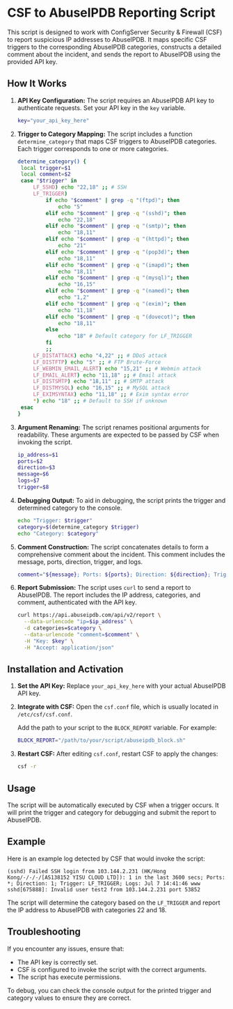 # CSF to AbuseIPDB Reporting Script

This script is designed to work with ConfigServer Security & Firewall (CSF) to report suspicious IP addresses to AbuseIPDB. It maps specific CSF triggers to the corresponding AbuseIPDB categories, constructs a detailed comment about the incident, and sends the report to AbuseIPDB using the provided API key.

## How It Works

1. **API Key Configuration:**
   The script requires an AbuseIPDB API key to authenticate requests. Set your API key in the `key` variable.

   ```sh
   key="your_api_key_here"
   ```

2. **Trigger to Category Mapping:**
   The script includes a function `determine_category` that maps CSF triggers to AbuseIPDB categories. Each trigger corresponds to one or more categories.

   ```sh
   determine_category() {
    local trigger=$1
    local comment=$2
    case "$trigger" in
        LF_SSHD) echo "22,18" ;; # SSH
        LF_TRIGGER) 
            if echo "$comment" | grep -q "(ftpd)"; then
                echo "5"
            elif echo "$comment" | grep -q "(sshd)"; then
                echo "22,18"
            elif echo "$comment" | grep -q "(smtp)"; then
                echo "18,11"
            elif echo "$comment" | grep -q "(httpd)"; then
                echo "21"
            elif echo "$comment" | grep -q "(pop3d)"; then
                echo "18,11"
            elif echo "$comment" | grep -q "(imapd)"; then
                echo "18,11"
            elif echo "$comment" | grep -q "(mysql)"; then
                echo "16,15"
            elif echo "$comment" | grep -q "(named)"; then
                echo "1,2"
            elif echo "$comment" | grep -q "(exim)"; then
                echo "11,18"
            elif echo "$comment" | grep -q "(dovecot)"; then
                echo "18,11"
            else
                echo "18" # Default category for LF_TRIGGER
            fi
            ;;
        LF_DISTATTACK) echo "4,22" ;; # DDoS attack
        LF_DISTFTP) echo "5" ;; # FTP Brute-Force
        LF_WEBMIN_EMAIL_ALERT) echo "15,21" ;; # Webmin attack
        LF_EMAIL_ALERT) echo "11,18" ;; # Email attack
        LF_DISTSMTP) echo "18,11" ;; # SMTP attack
        LF_DISTMYSQL) echo "16,15" ;; # MySQL attack
        LF_EXIMSYNTAX) echo "11,18" ;; # Exim syntax error
        *) echo "18" ;; # Default to SSH if unknown
    esac
   }
   ```

3. **Argument Renaming:**
   The script renames positional arguments for readability. These arguments are expected to be passed by CSF when invoking the script.

   ```sh
   ip_address=$1
   ports=$2
   direction=$3
   message=$6
   logs=$7
   trigger=$8
   ```

4. **Debugging Output:**
   To aid in debugging, the script prints the trigger and determined category to the console.

   ```sh
   echo "Trigger: $trigger"
   category=$(determine_category $trigger)
   echo "Category: $category"
   ```

5. **Comment Construction:**
   The script concatenates details to form a comprehensive comment about the incident. This comment includes the message, ports, direction, trigger, and logs.

   ```sh
   comment="${message}; Ports: ${ports}; Direction: ${direction}; Trigger: ${trigger}; Logs: ${logs}"
   ```

6. **Report Submission:**
   The script uses `curl` to send a report to AbuseIPDB. The report includes the IP address, categories, and comment, authenticated with the API key.

   ```sh
   curl https://api.abuseipdb.com/api/v2/report \
     --data-urlencode "ip=$ip_address" \
     -d categories=$category \
     --data-urlencode "comment=$comment" \
     -H "Key: $key" \
     -H "Accept: application/json"
   ```

## Installation and Activation

1. **Set the API Key:**
   Replace `your_api_key_here` with your actual AbuseIPDB API key.

2. **Integrate with CSF:**
   Open the `csf.conf` file, which is usually located in `/etc/csf/csf.conf`.

   Add the path to your script to the `BLOCK_REPORT` variable. For example:
   ```sh
   BLOCK_REPORT="/path/to/your/script/abuseipdb_block.sh"
   ```

3. **Restart CSF:**
   After editing `csf.conf`, restart CSF to apply the changes:
   ```sh
   csf -r
   ```

## Usage

The script will be automatically executed by CSF when a trigger occurs. It will print the trigger and category for debugging and submit the report to AbuseIPDB.

## Example

Here is an example log detected by CSF that would invoke the script:

```plaintext
(sshd) Failed SSH login from 103.144.2.231 (HK/Hong Kong/-/-/-/[AS138152 YISU CLOUD LTD]): 1 in the last 3600 secs; Ports: *; Direction: 1; Trigger: LF_TRIGGER; Logs: Jul 7 14:41:46 www sshd[675888]: Invalid user test2 from 103.144.2.231 port 53852
```

The script will determine the category based on the `LF_TRIGGER` and report the IP address to AbuseIPDB with categories 22 and 18.

## Troubleshooting

If you encounter any issues, ensure that:
- The API key is correctly set.
- CSF is configured to invoke the script with the correct arguments.
- The script has execute permissions.

To debug, you can check the console output for the printed trigger and category values to ensure they are correct.

